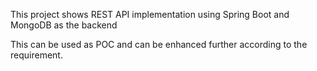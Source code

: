 This project shows REST API implementation using Spring Boot and MongoDB as the backend

This can be used as POC and can be enhanced further according to the requirement.